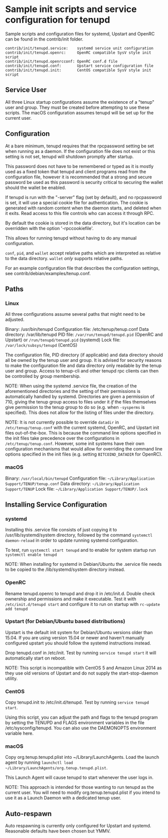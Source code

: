 Sample init scripts and service configuration for tenupd
==========================================================

Sample scripts and configuration files for systemd, Upstart and OpenRC
can be found in the contrib/init folder.

    contrib/init/tenupd.service:    systemd service unit configuration
    contrib/init/tenupd.openrc:     OpenRC compatible SysV style init script
    contrib/init/tenupd.openrcconf: OpenRC conf.d file
    contrib/init/tenupd.conf:       Upstart service configuration file
    contrib/init/tenupd.init:       CentOS compatible SysV style init script

Service User
---------------------------------

All three Linux startup configurations assume the existence of a "tenup" user
and group.  They must be created before attempting to use these scripts.
The macOS configuration assumes tenupd will be set up for the current user.

Configuration
---------------------------------

At a bare minimum, tenupd requires that the rpcpassword setting be set
when running as a daemon.  If the configuration file does not exist or this
setting is not set, tenupd will shutdown promptly after startup.

This password does not have to be remembered or typed as it is mostly used
as a fixed token that tenupd and client programs read from the configuration
file, however it is recommended that a strong and secure password be used
as this password is security critical to securing the wallet should the
wallet be enabled.

If tenupd is run with the "-server" flag (set by default), and no rpcpassword is set,
it will use a special cookie file for authentication. The cookie is generated with random
content when the daemon starts, and deleted when it exits. Read access to this file
controls who can access it through RPC.

By default the cookie is stored in the data directory, but it's location can be overridden
with the option '-rpccookiefile'.

This allows for running tenupd without having to do any manual configuration.

`conf`, `pid`, and `wallet` accept relative paths which are interpreted as
relative to the data directory. `wallet` *only* supports relative paths.

For an example configuration file that describes the configuration settings,
see contrib/debian/examples/tenup.conf.

Paths
---------------------------------

### Linux

All three configurations assume several paths that might need to be adjusted.

Binary:              /usr/bin/tenupd
Configuration file:  /etc/tenup/tenup.conf
Data directory:      /var/lib/tenupd
PID file:            `/var/run/tenupd/tenupd.pid` (OpenRC and Upstart) or `/run/tenupd/tenupd.pid` (systemd)
Lock file:           `/var/lock/subsys/tenupd` (CentOS)

The configuration file, PID directory (if applicable) and data directory
should all be owned by the tenup user and group.  It is advised for security
reasons to make the configuration file and data directory only readable by the
tenup user and group.  Access to tenup-cli and other tenupd rpc clients
can then be controlled by group membership.

NOTE: When using the systemd .service file, the creation of the aforementioned
directories and the setting of their permissions is automatically handled by
systemd. Directories are given a permission of 710, giving the tenup group
access to files under it _if_ the files themselves give permission to the
tenup group to do so (e.g. when `-sysperms` is specified). This does not allow
for the listing of files under the directory.

NOTE: It is not currently possible to override `datadir` in
`/etc/tenup/tenup.conf` with the current systemd, OpenRC, and Upstart init
files out-of-the-box. This is because the command line options specified in the
init files take precedence over the configurations in
`/etc/tenup/tenup.conf`. However, some init systems have their own
configuration mechanisms that would allow for overriding the command line
options specified in the init files (e.g. setting `BITCOIND_DATADIR` for
OpenRC).

### macOS

Binary:              `/usr/local/bin/tenupd`
Configuration file:  `~/Library/Application Support/TENUP/tenup.conf`
Data directory:      `~/Library/Application Support/TENUP`
Lock file:           `~/Library/Application Support/TENUP/.lock`

Installing Service Configuration
-----------------------------------

### systemd

Installing this .service file consists of just copying it to
/usr/lib/systemd/system directory, followed by the command
`systemctl daemon-reload` in order to update running systemd configuration.

To test, run `systemctl start tenupd` and to enable for system startup run
`systemctl enable tenupd`

NOTE: When installing for systemd in Debian/Ubuntu the .service file needs to be copied to the /lib/systemd/system directory instead.

### OpenRC

Rename tenupd.openrc to tenupd and drop it in /etc/init.d.  Double
check ownership and permissions and make it executable.  Test it with
`/etc/init.d/tenupd start` and configure it to run on startup with
`rc-update add tenupd`

### Upstart (for Debian/Ubuntu based distributions)

Upstart is the default init system for Debian/Ubuntu versions older than 15.04. If you are using version 15.04 or newer and haven't manually configured upstart you should follow the systemd instructions instead.

Drop tenupd.conf in /etc/init.  Test by running `service tenupd start`
it will automatically start on reboot.

NOTE: This script is incompatible with CentOS 5 and Amazon Linux 2014 as they
use old versions of Upstart and do not supply the start-stop-daemon utility.

### CentOS

Copy tenupd.init to /etc/init.d/tenupd. Test by running `service tenupd start`.

Using this script, you can adjust the path and flags to the tenupd program by
setting the TENUPD and FLAGS environment variables in the file
/etc/sysconfig/tenupd. You can also use the DAEMONOPTS environment variable here.

### macOS

Copy org.tenup.tenupd.plist into ~/Library/LaunchAgents. Load the launch agent by
running `launchctl load ~/Library/LaunchAgents/org.tenup.tenupd.plist`.

This Launch Agent will cause tenupd to start whenever the user logs in.

NOTE: This approach is intended for those wanting to run tenupd as the current user.
You will need to modify org.tenup.tenupd.plist if you intend to use it as a
Launch Daemon with a dedicated tenup user.

Auto-respawn
-----------------------------------

Auto respawning is currently only configured for Upstart and systemd.
Reasonable defaults have been chosen but YMMV.
